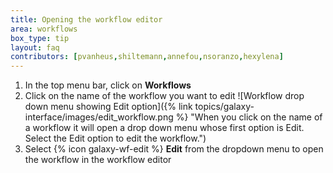 ```yaml
---
title: Opening the workflow editor
area: workflows
box_type: tip
layout: faq
contributors: [pvanheus,shiltemann,annefou,nsoranzo,hexylena]
---
```


1. In the top menu bar, click on **Workflows**
2. Click on the name of the workflow you want to edit
   ![Workflow drop down menu showing Edit option]({% link topics/galaxy-interface/images/edit_workflow.png %} "When you click on the name of a workflow it will open a drop down menu whose first option is Edit. Select the Edit option to edit the workflow.")
3. Select {% icon galaxy-wf-edit %} **Edit** from the dropdown menu to open the workflow in the workflow editor
